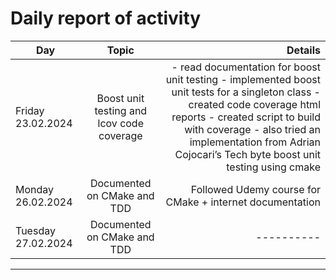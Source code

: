 # Daily report of activity

| Day        | Topic           | Details  |
| ------------- |:-------------:| -----:|
| Friday 23.02.2024      | Boost unit testing and lcov code coverage | - read documentation for boost unit testing - implemented boost unit tests for a singleton class - created code coverage html reports - created script to build with coverage - also tried an implementation from Adrian Cojocari’s Tech byte boost unit testing using cmake |
| Monday 26.02.2024       | Documented on CMake and TDD      |   Followed Udemy course for CMake + internet documentation |
| Tuesday 27.02.2024  | Documented on CMake and TDD      |  ----------  |
---
